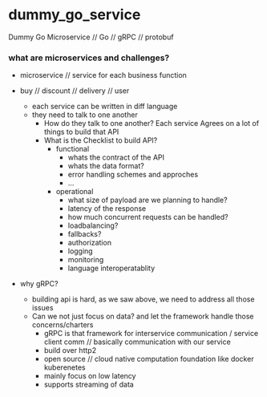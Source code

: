 # dummy_go_service
Dummy Go Microservice  // Go // gRPC // protobuf

### what are microservices and challenges?
- microservice // service for each business function
- buy // discount // delivery // user
    - each service can be written in diff language
    - they need to talk to one another
        - How do they talk to one another? Each service Agrees on a lot of things to build that API
        - What is the Checklist to build API? 
            - functional
                - whats the contract of the API
                - whats the data format?
                - error handling schemes and approches
                - ...
            - operational
                - what size of payload are we planning to handle?
                - latency of the response
                - how much concurrent requests can be handled?
                - loadbalancing?
                - fallbacks?
                - authorization
                - logging
                - monitoring
                - language interoperatablity

- why gRPC?
    - building api is hard, as we saw above, we need to address all those issues
    - Can we not just focus on data? and let the framework handle those concerns/charters
        - gRPC is that framework for interservice communication / service client comm // basically communication with our service
        - build over http2
        - open source // cloud native computation foundation like docker kuberenetes
        - mainly focus on low latency
        - supports streaming of data

        


    

